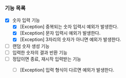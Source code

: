 ### 기능 목록

- [x] 숫자 입력 기능
    - [x] [Exception] 중복되는 숫자 입력시 예외가 발생한다.
    - [x] [Exception] 문자 입력시 예외가 발생한다.
    - [x] [Exception] 3자리의 숫자가 아니면 예외가 발생한다.
- [ ] 랜덤 숫자 생성 기능
- [ ] 입력한 숫자의 결과 반환 기능
- [ ] 정답이면 종료, 재시작 입력받는 기능
    - [ ] [Exception] 입력 형식이 다르면 예외가 발생한다.
 
